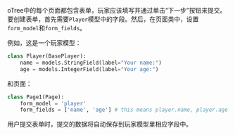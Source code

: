 oTree中的每个页面都包含表单，玩家应该填写并通过单击“下一步”按钮来提交。要创建表单，首先需要`Player`模型中的字段。然后，在页面类中，设置`form_model`和`form_fields`。

例如，这是一个玩家模型：

```python
class Player(BasePlayer):
    name = models.StringField(label="Your name:")
    age = models.IntegerField(label="Your age:")
```

和页面：

```python
class Page1(Page):
    form_model = 'player'
    form_fields = ['name', 'age'] # this means player.name, player.age
```

用户提交表单时，提交的数据将自动保存到玩家模型里相应字段中。